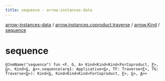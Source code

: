 ```yaml
---
title: sequence - arrow-instances-data
---
```


[arrow-instances-data](../../index.html) / [arrow.instances.coproduct.traverse](../index.html) / [arrow.Kind](index.html) / [sequence](./sequence.html)

# sequence

`@JvmName("sequence") fun <F, G, A> Kind<Kind<Kind<ForCoproduct, `[`F`](sequence.html#F)`>, `[`G`](sequence.html#G)`>, Kind<`[`G`](sequence.html#G)`, `[`A`](sequence.html#A)`>>.sequence(arg1: Applicative<`[`G`](sequence.html#G)`>, TF: Traverse<`[`F`](sequence.html#F)`>, TG: Traverse<`[`G`](sequence.html#G)`>): Kind<`[`G`](sequence.html#G)`, Kind<Kind<Kind<ForCoproduct, `[`F`](sequence.html#F)`>, `[`G`](sequence.html#G)`>, `[`A`](sequence.html#A)`>>`